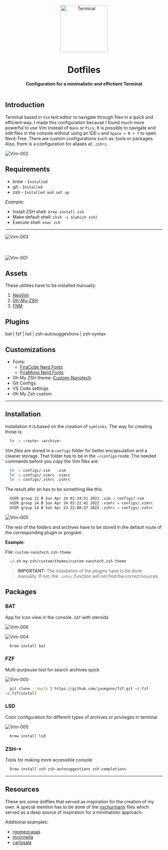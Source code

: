 <div align="center">
    <a href="https://www.ironhack.com/">
        <img 
            alt="Terminal"
            width="150px"
            src="https://github.com/carlos-garcia-dev/carlos-garcia-dev-images/blob/master/images/png/20.Terminal.png" />
    </a>
</div>
<div align="center">
  <h1>Dotfiles</h1>
  <strong>Configuration for a minimalistic and effictient Terminal</strong>
</div>

</br>

## Introduction

Terminal based in `Vim` text editor to navigate through files in a quick and efficient way.
I made this configuration because I found much more powerful to use Vim instead of `Nano` or `Pico`,
It is possible to navigate and edit files in the console without using an IDE:`v` and `Space + N + T` to open Nerd-Tree.
There are custom configurations such as: tools or packages. Also, there is a configuration for aliases at `.zshrc`.

<img
    src="https://github.com/carlos-garcia-dev/dotfiles-images/blob/main/Vim-Screenshot_0002.jpg"
    alt="Vim-002"
    style="witdh: 100%" />

## Requirements

- brew - `Installed`
- git - `Installed`
- zsh - `Installed and set up`

_Example_:

- Install ZSH shell: `brew install zsh`
- Make default shell: `chsh -s $(which zsh)`
- Execute shell: `exec zsh`

---

<img
    src="https://github.com/carlos-garcia-dev/dotfiles-images/blob/main/Vim-Screenshot_0003.jpg" 
    alt="Vim-003"
    style="witdh: 100%" />

</br>

<img
    src="https://github.com/carlos-garcia-dev/dotfiles-images/blob/main/Vim-Screenshot_0001.jpg" 
    alt="Vim-001"
    style="witdh: 100%; padding-top: 5px" />

## Assets

These utilities have to be installed manually:

1. [NeoVim](https://neovim.io/)
2. [Oh-My-ZSH](https://github.com/ohmyzsh/ohmyzsh)
3. [FNM](https://github.com/Schniz/fnm)

## Plugins

bat | fzf | lsd | zsh-autosuggestions | zsh-syntax

## Customizations

- Fonts:
  - [FiraCode Nerd Fonts](https://github.com/ryanoasis/nerd-fonts/releases#:~:text=8.71%20MB-,FiraCode.zip,-72.9%20MB)
  - [FiraMono Nerd Fonts](https://github.com/ryanoasis/nerd-fonts/releases#:~:text=72.9%20MB-,FiraMono.zip,-28.3%20MB)
- Oh My ZSH theme: [Custom-Nanotech](https://github.com/carlos-garcia-dev/dotfiles/blob/main/.oh-my-zsh/themes/custom-nanotech.zsh-theme)
- Git Configs
- VS Code settings
- Oh My Zsh custom

---

## Installation

Installation it is based on the creation of `symlinks`.
The way for creating those is:

```sh
  ln -s <route> <archive>
```

_Vim files_ are stored in a `configs` folder for better encapsulation and a cleaner storage.
That folder has to be in the `~/configs` route.
The needed commands before you copy the Vim files are:

```sh
  ln -s configs/.vim   .vim
  ln -s configs/.vimrc .vimrc
  ln -s configs/.zshrc .zshrc
```

The result afer en has to be something like this.

```sh
  USER group 12 B Sun Apr 24 02:34:51 2022 .vim ⇒ configs/.vim
  USER group 14 B Sun Apr 24 02:22:42 2022 .vimrc ⇒ configs/.vimrc
  USER group 14 B Sat Apr 23 22:00:37 2022 .zshrc ⇒ configs/.zshrc
```

<img
    src="https://github.com/carlos-garcia-dev/dotfiles-images/blob/main/Vim-Screenshot_0005.jpg"
    alt="Vim-005" />

The rest of the folders and archives have to be stored in the default route of the corresponding plugin or program.

**Example**:

File: `custom-nanotech.zsh-theme`

```sh
  ~/.oh-my-zsh/custom/themes/custom-nanotech.zsh-theme
```

> **IMPORTANT:** The installation of the _plugins_ have to be done manually.
> If not, the `.zshrc` function will not find the correct sources.

## Packages

### BAT

App for icon view in the console. `CAT` with steroids

<img
    src="https://github.com/carlos-garcia-dev/dotfiles-images/blob/main/Vim-Screenshot_0006.jpg"
    alt="Vim-006"/>

<img
    src="https://github.com/carlos-garcia-dev/dotfiles-images/blob/main/Vim-Screenshot_0004.jpg"
    alt="Vim-004"
    style="witdh: 100%" />

```sh
  brew install bat
```

### FZF

Multi-purpouse tool for search archives quick

<img
    src="https://github.com/carlos-garcia-dev/dotfiles-images/blob/main/Vim-Screenshot_0000.jpg"
    alt="Vim-000"
    style="witdh: 100%" />

```sh
  git clone --depth 1 https://github.com/junegunn/fzf.git ~/.fzf
~/.fzf/install
```

### LSD

Color configuration for different types of archives or privileges in terminal

<img
    src="https://github.com/carlos-garcia-dev/dotfiles-images/blob/main/Vim-Screenshot_0005.jpg"
    alt="Vim-005" />

```sh
  brew install lsd
```

### ZSH-\*

Tools for making more accessible console

```sh
  brew install zsh zsh-autosuggestions zsh-completions
```

---

## Resources

These are some dotfiles that served as inspiration for the creation of my own. A special mention has to be done of the [nschurmann](https://github.com/nschurmann/configs) files which served as a deep source of inspiration for a minimalistic approach.

Additional examples:

- [rgomezcasas](https://github.com/rgomezcasas/dotfiles)
- [mcornella](https://github.com/mcornella/dotfiles)
- [carlosala](https://github.com/carlosala/dotfiles)

